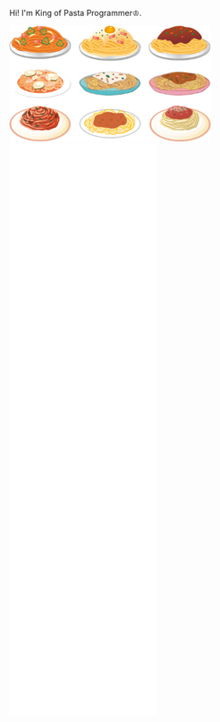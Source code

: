 <p align="center">
	<p>Hi! I'm King of Pasta Programmer♔.</p>
	<div>
		<img src="https://github.com/Mr-peipei/Mr-peipei/blob/main/pasta.png" alt="Pasta" width="360px">
	</div>
  <a href="https://metrics.lecoq.io/about/Mr-peipei"><img src="https://github.com/Mr-peipei/Mr-peipei/blob/main/github-metrics.svg" alt="Metrics"></a>
</p>
